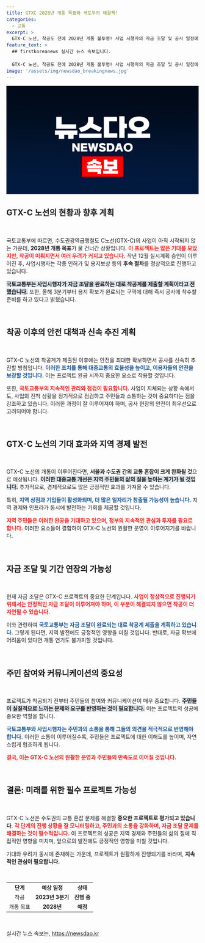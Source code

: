 ```yaml
---
title: GTXC 2028년 개통 목표와 국토부의 해결책!
categories:
  - 교통
excerpt: >
  GTX-C 노선, 착공도 전에 2028년 개통 불투명! 사업 시행자의 자금 조달 및 공사 일정에 대한 긴급 점검이 필요하다. 대중교통의 미래를 좌우할 결정적 시점에 놓인 GTX-C의 운명은 과연?
feature_text: >
  ## firstkoreanews 실시간 뉴스 속보입니다.

  GTX-C 노선, 착공도 전에 2028년 개통 불투명! 사업 시행자의 자금 조달 및 공사 일정에 대한 긴급 점검이 필요하다. 대중교통의 미래를 좌우할 결정적 시점에 놓인 GTX-C의 운명은 과연?
image: '/assets/img/newsdao_breakingnews.jpg'
---
```


<p><img src="/assets/img/newsdao_breakingnews.jpg" alt="firstkoreanews 속보" /></p>

<h2 data-ke-size="size26">GTX-C 노선의 현황과 향후 계획</h2>

<p data-ke-size="size16">&nbsp;</p>

<p>국토교통부에 따르면, 수도권광역급행철도 C노선(GTX-C)의 사업이 아직 시작되지 않는 가운데, <strong>2028년 개통 목표</strong>가 물 건너간 상황입니다. <b><span style="color: #ee2323;">이 프로젝트는 많은 기대를 모았지만, 착공이 미뤄지면서 여러 우려가 커지고 있습니다.</span></b>  작년 12월 실시계획 승인이 이루어진 후, 사업시행자는 각종 인허가 및 용지보상 등의 <strong>후속 절차</strong>를 정상적으로 진행하고 있습니다. </p>

<p><b><span style="background-color: #21538527;">국토교통부는 사업시행자가 자금 조달을 완료하는 대로 착공계를 제출할 계획이라고 전했습니다.</span></b> 또한, 올해 3분기부터 용지 확보가 완료되는 구역에 대해 즉시 공사에 착수할 준비를 하고 있다고 밝혔습니다. </p>

<p data-ke-size="size16">&nbsp;</p>

<h2 data-ke-size="size26">착공 이후의 안전 대책과 신속 추진 계획</h2>

<p data-ke-size="size16">&nbsp;</p>

<p>GTX-C 노선의 착공계가 제출된 이후에는 안전을 최대한 확보하면서 공사를 신속히 추진할 방침입니다. <b><span style="color: #1a5490;">이러한 조치를 통해 대중교통의 효율성을 높이고, 이용자들의 안전을 보장할 것입니다.</span></b> 이는 프로젝트 완공 시까지 중요한 요소로 작용할 것입니다. </p>

<p>또한, <b><span style="color: #ee2323;">국토교통부의 지속적인 관리와 점검이 필요합니다.</span></b> 사업이 지체되는 상황 속에서도, 사업의 진척 상황을 정기적으로 점검하고 주민들과 소통하는 것이 중요하다는 점을 강조하고 있습니다. 이러한 과정이 잘 이루어져야 하며, 공사 현장의 안전이 최우선으로 고려되어야 합니다.</p>

<p data-ke-size="size16">&nbsp;</p>

<h2 data-ke-size="size26">GTX-C 노선의 기대 효과와 지역 경제 발전</h2>

<p data-ke-size="size16">&nbsp;</p>

<p>GTX-C 노선의 개통이 이루어진다면, <strong>서울과 수도권 간의 교통 혼잡이 크게 완화될 것</strong>으로 예상됩니다. <b><span style="background-color: #21538527;">이러한 대중교통 개선은 지역 주민들의 삶의 질을 높이는 계기가 될 것입니다.</span></b> 추가적으로, 경제적으로도 많은 긍정적인 효과를 가져올 수 있습니다.</p>

<p>특히, <b><span style="color: #1a5490;">지역 상점과 기업들이 활성화되며, 더 많은 일자리가 창출될 가능성이 높습니다.</span></b> 지역 경제와 인프라가 동시에 발전하는 기회를 제공할 것입니다. </p>

<p><b><span style="color: #ee2323;">지역 주민들은 이러한 완공을 기대하고 있으며, 정부의 지속적인 관심과 투자를 필요로 합니다.</span></b> 이러한 요소들이 결합하여 GTX-C 노선의 원활한 운영이 이루어지기를 바랍니다.</p>

<p data-ke-size="size16">&nbsp;</p>

<h2 data-ke-size="size26">자금 조달 및 기간 연장의 가능성</h2>

<p data-ke-size="size16">&nbsp;</p>

<p>현재 자금 조달은 GTX-C 프로젝트의 중요한 단계입니다. <b><span style="color: #ee2323;">사업이 정상적으로 진행되기 위해서는 안정적인 자금 조달이 이루어져야 하며, 이 부분이 해결되지 않으면 착공이 더 지연될 수 있습니다.</span></b> </p>

<p>이와 관련하여 <b><span style="color: #1a5490;">국토교통부는 자금 조달이 완료되는 대로 착공계 제출을 계획하고 있습니다.</span></b> 그렇게 된다면, 지역 발전에도 긍정적인 영향을 미칠 것입니다. 반대로, 자금 확보에 어려움이 있다면 개통 연기도 불가피할 것입니다.</p>

<p data-ke-size="size16">&nbsp;</p>

<h2 data-ke-size="size26">주민 참여와 커뮤니케이션의 중요성</h2>

<p data-ke-size="size16">&nbsp;</p>

<p>프로젝트가 착공되기 전부터 주민들의 참여와 커뮤니케이션이 매우 중요합니다. <b><span style="background-color: #21538527;">주민들이 실질적으로 느끼는 문제와 요구를 반영하는 것이 필요합니다.</span></b> 이는 프로젝트의 성공에 중요한 역할을 합니다. </p>

<p><b><span style="color: #1a5490;">국토교통부와 사업시행자는 주민과의 소통을 통해 그들의 의견을 적극적으로 반영해야 합니다.</span></b> 이러한 소통이 이루어질수록, 주민들은 프로젝트에 대한 이해도를 높이며, 자연스럽게 협조하게 됩니다. </p>

<p><b><span style="color: #ee2323;">결국, 이는 GTX-C 노선의 원활한 운영과 주민들의 만족도로 이어질 것입니다.</span></b></p>

<p data-ke-size="size16">&nbsp;</p>

<h2 data-ke-size="size26">결론: 미래를 위한 필수 프로젝트 가능성</h2>

<p data-ke-size="size16">&nbsp;</p>

<p>GTX-C 노선은 수도권의 교통 혼잡 문제를 해결할 <strong>중요한 프로젝트로 평가되고 있습니다</strong>. <b><span style="color: #ee2323;">각 단계의 진행 상황을 잘 모니터링하고, 주민과의 소통을 강화하며, 자금 조달 문제를 해결하는 것이 필수적입니다.</span></b> 이 프로젝트의 성공은 지역 경제와 주민들의 삶의 질에 직접적인 영향을 미치며, 앞으로의 발전에도 긍정적인 영향을 미칠 것입니다.</p>

<p>기대와 우려가 동시에 존재하는 가운데, 프로젝트가 원활하게 진행되기를 바라며, <strong>지속적인 관심이 필요합니다.</strong> </p>

<p data-ke-size="size16">&nbsp;</p>

<table>
<tr>
<td style="text-align: center; height: 17px;"><b>단계</b></td>
<td style="text-align: center; height: 17px;"><b>예상 일정</b></td>
<td style="text-align: center; height: 17px;"><b>상태</b></td>
</tr>
<tr>
<td style="text-align: center; height: 17px;">착공</td>
<td style="text-align: center; height: 17px;"><b>2023년 3분기</b></td>
<td style="text-align: center; height: 17px;"><b>진행 중</b></td>
</tr>
<tr>
<td style="text-align: center; height: 17px;">개통 목표</td>
<td style="text-align: center; height: 17px;"><b>2028년</b></td>
<td style="text-align: center; height: 17px;"><b>예정</b></td>
</tr>
</table>

<p data-ke-size="size16">&nbsp;</p>
실시간 뉴스 속보는, <a href="https://newsdao.kr" rel="dofollow">https://newsdao.kr</a>


